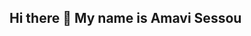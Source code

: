 ## Hi there 👋 My name is Amavi Sessou

<!--
**asessou/asessou** is a ✨ _special_ ✨ repository because its `README.md` (this file) appears on your GitHub profile.

Here are some ideas to get you started:

- 🔭 I’m currently working on ...
- 🌱 I’m currently learning ...
- 👯 I’m looking to collaborate on ...
- 🤔 I’m looking for help with ...
- 💬 Ask me about ...
- 📫 How to reach me: Cellphone: (6120 222-1763  Email: cj.sam023@gmail.com
- 😄 Pronouns: ...
- ⚡ Fun fact: ...
-->

